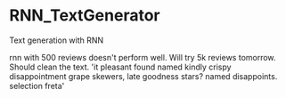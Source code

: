 # RNN_TextGenerator
Text generation with RNN

rnn with 500 reviews doesn't perform well. Will try 5k reviews tomorrow.
Should clean the text.
'it  pleasant found named kindly crispy disappointment grape skewers, late goodness stars? named disappoints. selection freta'
